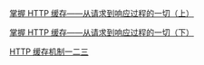 
[掌握 HTTP 缓存——从请求到响应过程的一切（上）](https://zhuanlan.zhihu.com/p/25512679)

[掌握 HTTP 缓存——从请求到响应过程的一切（下）](https://zhuanlan.zhihu.com/p/25596667)


[HTTP 缓存机制一二三](https://zhuanlan.zhihu.com/p/29750583)
